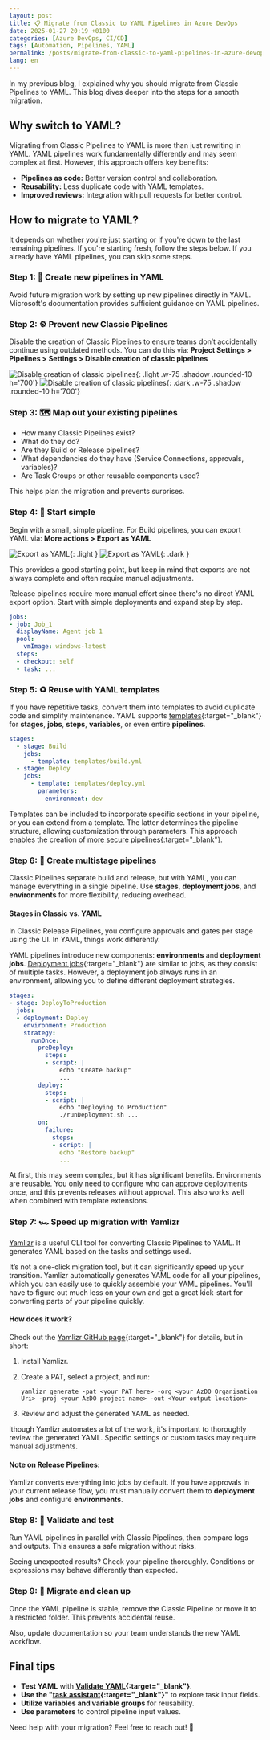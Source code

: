 ```yaml
---
layout: post
title: 📋 Migrate from Classic to YAML Pipelines in Azure DevOps
date: 2025-01-27 20:19 +0100
categories: [Azure DevOps, CI/CD]
tags: [Automation, Pipelines, YAML]
permalink: /posts/migrate-from-classic-to-yaml-pipelines-in-azure-devops
lang: en
---
```


In my previous blog, I explained why you should migrate from Classic Pipelines
to YAML. This blog dives deeper into the steps for a smooth migration.

## Why switch to YAML?

Migrating from Classic Pipelines to YAML is more than just rewriting in YAML.
YAML pipelines work fundamentally differently and may seem complex at first.
However, this approach offers key benefits:

- **Pipelines as code:** Better version control and collaboration.
- **Reusability:** Less duplicate code with YAML templates.
- **Improved reviews:** Integration with pull requests for better control.

## How to migrate to YAML?

It depends on whether you're just starting or if you're down to the last
remaining pipelines. If you're starting fresh, follow the steps below.
If you already have YAML pipelines, you can skip some steps.

### Step 1: 🚀 Create new pipelines in YAML

Avoid future migration work by setting up new pipelines directly in YAML.
Microsoft's documentation provides sufficient guidance on YAML pipelines.

### Step 2: ⚙️ Prevent new Classic Pipelines

Disable the creation of Classic Pipelines to ensure teams don’t accidentally
continue using outdated methods. You can do this via:
**Project Settings > Pipelines > Settings > Disable creation of classic pipelines**

![Disable creation of classic pipelines](/assets/img/posts/2025_01_27_disable_classic_light.png){: .light .w-75 .shadow .rounded-10 h='700'}
![Disable creation of classic pipelines](/assets/img/posts/2025_01_27_disable_classic_dark.png){: .dark .w-75 .shadow .rounded-10 h='700'}

### Step 3: 🗺️ Map out your existing pipelines

- How many Classic Pipelines exist?
- What do they do?
- Are they Build or Release pipelines?
- What dependencies do they have (Service Connections, approvals, variables)?
- Are Task Groups or other reusable components used?

This helps plan the migration and prevents surprises.

### Step 4: 🍳 Start simple

Begin with a small, simple pipeline. For Build pipelines, you can export YAML via:
**More actions > Export as YAML**

![Export as YAML](/assets/img/posts/2025-01-27_export_YAML_light.png){: .light }
![Export as YAML](/assets/img/posts/2025-01-27_export_YAML_dark.png){: .dark }

This provides a good starting point, but keep in mind that exports are not always
complete and often require manual adjustments.

Release pipelines require more manual effort since there's no direct YAML export
option. Start with simple deployments and expand step by step.

```yaml
jobs:
- job: Job_1
  displayName: Agent job 1
  pool:
    vmImage: windows-latest
  steps:
  - checkout: self
  - task: ...
```

### Step 5: ♻️ Reuse with YAML templates

If you have repetitive tasks, convert them into templates to avoid duplicate code
and simplify maintenance. YAML supports
[templates](https://learn.microsoft.com/en-us/azure/devops/pipelines/process/templates?view=azure-devops&pivots=templates-includes){:target="_blank"}
for **stages**, **jobs**, **steps**, **variables**, or even entire **pipelines**.

```yaml
stages:
  - stage: Build
    jobs:
      - template: templates/build.yml
  - stage: Deploy
    jobs:
      - template: templates/deploy.yml
        parameters:
          environment: dev
```

Templates can be included to incorporate specific sections in your pipeline, or
you can extend from a template. The latter determines the pipeline structure,
allowing customization through parameters. This approach enables the creation of
[more secure pipelines](https://learn.microsoft.com/en-us/azure/devops/pipelines/security/templates?view=azure-devops){:target="_blank"}.

### Step 6: 🧱 Create multistage pipelines

Classic Pipelines separate build and release, but with YAML, you can manage
everything in a single pipeline. Use **stages**, **deployment jobs**, and
**environments** for more flexibility, reducing overhead.

#### Stages in Classic vs. YAML

In Classic Release Pipelines, you configure approvals and gates per stage using
the UI. In YAML, things work differently.

YAML pipelines introduce new components: **environments** and **deployment jobs**.
[Deployment jobs](https://learn.microsoft.com/en-us/azure/devops/pipelines/process/deployment-jobs?view=azure-devops){:target="_blank"}
are similar to jobs, as they consist of multiple tasks. However, a deployment job
always runs in an environment, allowing you to define different deployment
strategies.

```yaml
stages:
- stage: DeployToProduction
  jobs:
  - deployment: Deploy
    environment: Production
    strategy:
      runOnce:
        preDeploy:
          steps:
          - script: |
              echo "Create backup"
              ...
        deploy:
          steps:
          - script: |
              echo "Deploying to Production"
              ./runDeployment.sh ...
        on:
          failure:         
            steps:
            - script: |
              echo "Restore backup"
              ...
```

At first, this may seem complex, but it has significant benefits. Environments
are reusable. You only need to configure who can approve deployments once, and
this prevents releases without approval. This also works well when combined with
template extensions.

### Step 7: 🏎️ Speed up migration with Yamlizr

[Yamlizr](https://github.com/f2calv/yamlizr) is a useful CLI tool for converting
Classic Pipelines to YAML. It generates YAML based on the tasks and settings used.

It’s not a one-click migration tool, but it can significantly speed up your transition.
Yamlizr automatically generates YAML code for all your pipelines, which you can
easily use to quickly assemble your YAML pipelines. You'll have to figure out much
less on your own and get a great kick-start for converting parts of your pipeline
quickly.

#### How does it work?

Check out the [Yamlizr GitHub page](https://github.com/f2calv/yamlizr){:target="_blank"} for details, but in short:

1. Install Yamlizr.
2. Create a PAT, select a project, and run:

   `yamlizr generate -pat <your PAT here> -org <your AzDO Organisation Uri>
   -proj <your AzDO project name> -out <Your output location>`

3. Review and adjust the generated YAML as needed.

lthough Yamlizr automates a lot of the work, it's important to thoroughly review
the generated YAML. Specific settings or custom tasks may require manual adjustments.

#### Note on Release Pipelines:

Yamlizr converts everything into jobs by default. If you have approvals in your
current release flow, you must manually convert them to **deployment jobs** and
configure **environments**.

### Step 8: 🧪 Validate and test

Run YAML pipelines in parallel with Classic Pipelines, then compare logs and
outputs. This ensures a safe migration without risks.

Seeing unexpected results? Check your pipeline thoroughly. Conditions or
expressions may behave differently than expected.

### Step 9: 🧹 Migrate and clean up

Once the YAML pipeline is stable, remove the Classic Pipeline or move it to a
restricted folder. This prevents accidental reuse.

Also, update documentation so your team understands the new YAML workflow.

## Final tips

- **Test YAML** with **[Validate YAML](https://learn.microsoft.com/en-us/azure/devops/pipelines/get-started/yaml-pipeline-editor?view=azure-devops#validate){:target="_blank"}**.
- **Use the "[task assistant](https://learn.microsoft.com/en-us/azure/devops/pipelines/get-started/yaml-pipeline-editor?view=azure-devops#use-task-assistant){:target="_blank"}"**
  to explore task input fields.
- **Utilize variables and variable groups** for reusability.
- **Use parameters** to control pipeline input values.

Need help with your migration? Feel free to reach out! 🚀
